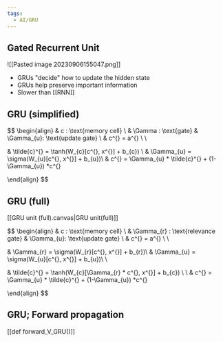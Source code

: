 ```yaml
---
tags:
  - AI/GRU
---
```


## Gated Recurrent Unit

![[Pasted image 20230906155047.png]]

- GRUs "decide" how to update the hidden state
- GRUs help preserve important information
- Slower than [[RNN]]


## GRU (simplified)
$$
\begin{align}
& c : \text{memory cell} \\
& \Gamma : \text{gate}  & \Gamma_{u}: \text{update gate} \\
& c^{<t>} = a^{<t>}  \\ \\

& \tilde{c}^{<t>} = \tanh(W_{c}[c^{<t-1>}, x^{<t>}] + b_{c}) \\
 & \Gamma_{u} = \sigma(W_{u}[c^{<t-1>}, x^{<t>}] + b_{u})\\
& c^{<t>} =  \Gamma_{u} * \tilde{c}^{<t>} + (1-\Gamma_{u}) *c^{<t-1>}

\end{align}
$$

## GRU (full)
[[GRU unit (full).canvas|GRU unit(full)]]

$$
\begin{align}
& c : \text{memory cell} \\
& \Gamma_{r} : \text{relevance gate}  & \Gamma_{u}: \text{update gate} \\
& c^{<t>} = a^{<t>}  \\ \\

 & \Gamma_{r} = \sigma(W_{r}[c^{<t-1>}, x^{<t>}] + b_{r})\\
 & \Gamma_{u} = \sigma(W_{u}[c^{<t-1>}, x^{<t>}] + b_{u})\\ \\

& \tilde{c}^{<t>} = \tanh(W_{c}[\Gamma_{r} * c^{<t-1>}, x^{<t>}] + b_{c}) \\
 \\
& c^{<t>} =  \Gamma_{u} * \tilde{c}^{<t>} + (1-\Gamma_{u}) *c^{<t-1>}

\end{align}
$$




## GRU; Forward propagation

[[def forward_V_GRU()]]



